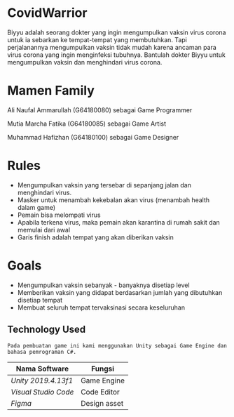 # CovidWarrior
Biyyu adalah seorang dokter yang ingin mengumpulkan vaksin virus corona untuk ia sebarkan ke tempat-tempat yang membutuhkan. Tapi perjalanannya mengumpulkan vaksin tidak mudah karena ancaman para virus corona yang ingin menginfeksi tubuhnya. Bantulah dokter Biyyu untuk mengumpulkan vaksin dan menghindari virus corona. 

# Mamen Family
Ali Naufal Ammarullah (G64180080) sebagai Game Programmer

Mutia Marcha Fatika (G64180085) sebagai Game Artist

Muhammad Hafizhan (G64180100) sebagai Game Designer

# Rules
- Mengumpulkan vaksin yang tersebar di sepanjang jalan dan menghindari virus.
- Masker untuk menambah kekebalan akan virus (menambah health dalam game)
- Pemain bisa melompati virus
- Apabila terkena virus, maka pemain akan karantina di rumah sakit dan memulai dari awal
- Garis finish adalah tempat yang akan diberikan vaksin 

# Goals
- Mengumpulkan vaksin sebanyak - banyaknya disetiap level
- Memberikan vaksin yang didapat berdasarkan jumlah yang dibutuhkan disetiap tempat
- Membuat seluruh tempat tervaksinasi secara keseluruhan

## Technology Used

	Pada pembuatan game ini kami menggunakan Unity sebagai Game Engine dan bahasa pemrograman C#.

| Nama Software        | Fungsi      |
| -------------------- | ----------- |
| *Unity 2019.4.13f1*  | Game Engine |
| *Visual Studio Code* | Code Editor |
| *Figma* | Design asset |
